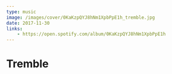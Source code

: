 ```yaml
---
type: music
image: /images/cover/0KaKzpQYJ8hNm1XpbPpE1h_tremble.jpg
date: 2017-11-30
links:
    - https://open.spotify.com/album/0KaKzpQYJ8hNm1XpbPpE1h
---
```


# Tremble
